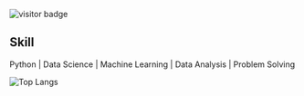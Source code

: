 ![visitor badge](https://visitor-badge.glitch.me/badge?page_id=PankajNk.visitor-badge&left_color=red&right_color=green&left_text=Hello%20Visitors)



## Skill
Python | Data Science  | Machine Learning | Data Analysis | Problem Solving







![Top Langs](https://github-readme-stats.vercel.app/api/top-langs/?username=PankajNk&langs_count=8&&hide_progress=true)
